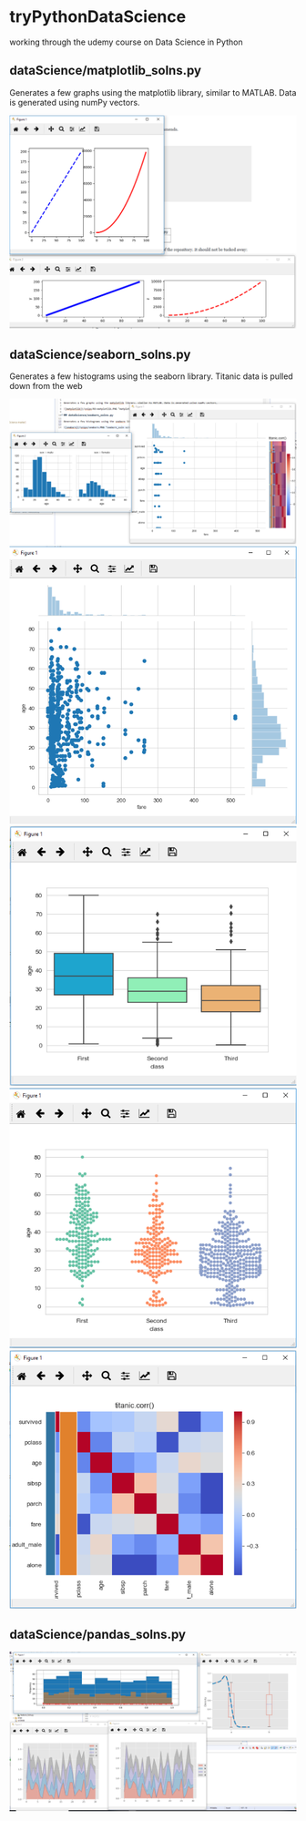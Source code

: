 # tryPythonDataScience
working through the udemy course on Data Science in Python

## dataScience/matplotlib_solns.py

Generates a few graphs using the matplotlib library, similar to MATLAB. Data is generated using numPy vectors.

![matplotlib](/snips/03-matplotlib.PNG "matplotlib_soln screenshot")

## dataScience/seaborn_solns.py

Generates a few histograms using the seaborn library. Titanic data is pulled down from the web

![seaborn](/snips/seaborn.PNG "seaborn_soln screenshot")
![seaborn](/snips/seaborn01.PNG "seaborn_soln screenshot")
![seaborn](/snips/seaborn03.PNG "seaborn_soln screenshot")
![seaborn](/snips/seaborn04.PNG "seaborn_soln screenshot")
![seaborn](/snips/seaborn05.PNG "seaborn_soln screenshot")

## dataScience/pandas_solns.py

![seaborn](/snips/pandas.PNG "pandas_soln screenshot")
